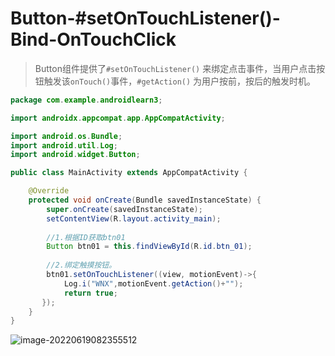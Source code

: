 # Button-#setOnTouchListener()-Bind-OnTouchClick

> Button组件提供了`#setOnTouchListener()` 来绑定点击事件，当用户点击按钮触发该`onTouch()`事件，`#getAction()` 为用户按前，按后的触发时机。

```java
package com.example.androidlearn3;

import androidx.appcompat.app.AppCompatActivity;

import android.os.Bundle;
import android.util.Log;
import android.widget.Button;

public class MainActivity extends AppCompatActivity {

    @Override
    protected void onCreate(Bundle savedInstanceState) {
        super.onCreate(savedInstanceState);
        setContentView(R.layout.activity_main);
        
        //1.根据ID获取btn01
        Button btn01 = this.findViewById(R.id.btn_01);
        
        //2.绑定触摸按钮。
        btn01.setOnTouchListener((view, motionEvent)->{
            Log.i("WNX",motionEvent.getAction()+"");
            return true;
       });
    }
}
```

![image-20220619082355512](C:/Users/Administrator.DESKTOP-E0KTJ20/AppData/Roaming/Typora/typora-user-images/image-20220619082355512.png)